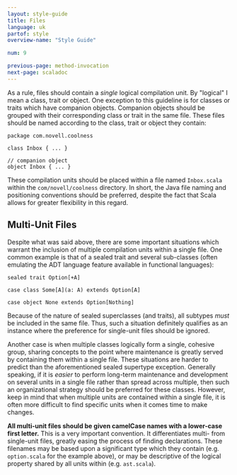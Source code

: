 ```yaml
---
layout: style-guide
title: Files
language: uk
partof: style
overview-name: "Style Guide"

num: 9

previous-page: method-invocation
next-page: scaladoc
---
```


As a rule, files should contain a *single* logical compilation unit. By
"logical" I mean a class, trait or object. One exception to this
guideline is for classes or traits which have companion objects.
Companion objects should be grouped with their corresponding class or
trait in the same file. These files should be named according to the
class, trait or object they contain:

    package com.novell.coolness

    class Inbox { ... }

    // companion object
    object Inbox { ... }

These compilation units should be placed within a file named
`Inbox.scala` within the `com/novell/coolness` directory. In short, the
Java file naming and positioning conventions should be preferred,
despite the fact that Scala allows for greater flexibility in this
regard.

## Multi-Unit Files

Despite what was said above, there are some important situations which
warrant the inclusion of multiple compilation units within a single
file. One common example is that of a sealed trait and several
sub-classes (often emulating the ADT language feature available in
functional languages):

    sealed trait Option[+A]

    case class Some[A](a: A) extends Option[A]

    case object None extends Option[Nothing]

Because of the nature of sealed superclasses (and traits), all subtypes
*must* be included in the same file. Thus, such a situation definitely
qualifies as an instance where the preference for single-unit files
should be ignored.

Another case is when multiple classes logically form a single, cohesive
group, sharing concepts to the point where maintenance is greatly served
by containing them within a single file. These situations are harder to
predict than the aforementioned sealed supertype exception. Generally
speaking, if it is *easier* to perform long-term maintenance and
development on several units in a single file rather than spread across
multiple, then such an organizational strategy should be preferred for
these classes. However, keep in mind that when multiple units are
contained within a single file, it is often more difficult to find
specific units when it comes time to make changes.

**All multi-unit files should be given camelCase names with a lower-case
first letter.** This is a very important convention. It differentiates
multi- from single-unit files, greatly easing the process of finding
declarations. These filenames may be based upon a significant type which
they contain (e.g. `option.scala` for the example above), or may be
descriptive of the logical property shared by all units within (e.g.
`ast.scala`).
